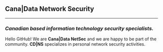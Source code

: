 ## Cana|Data Network Security
---
### *Canadian based information technology security specialists.*
Hello GitHub! We are **Cana|Data NetSec** and we are happy to be part of the community.
**CD|NS** specializes in personal network security activities.
